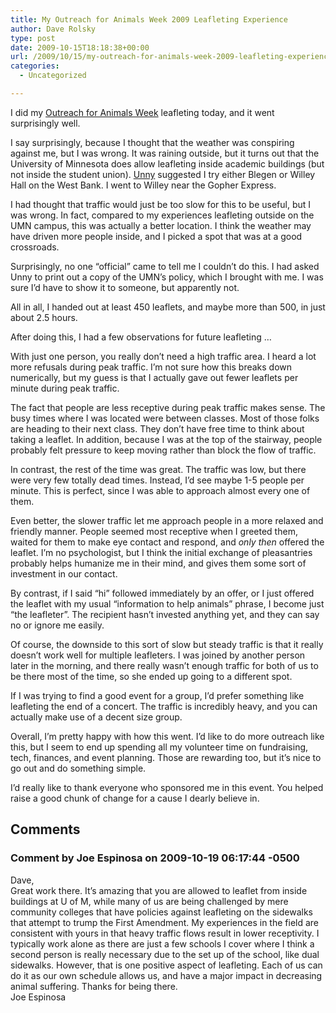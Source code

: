 ```yaml
---
title: My Outreach for Animals Week 2009 Leafleting Experience
author: Dave Rolsky
type: post
date: 2009-10-15T18:18:38+00:00
url: /2009/10/15/my-outreach-for-animals-week-2009-leafleting-experience/
categories:
  - Uncategorized

---
```

I did my [Outreach for Animals Week][1] leafleting today, and it went surprisingly well.

I say surprisingly, because I thought that the weather was conspiring against me, but I was wrong. It was raining outside, but it turns out that the University of Minnesota does allow leafleting inside academic buildings (but not inside the student union). [Unny][2] suggested I try either Blegen or Willey Hall on the West Bank. I went to Willey near the Gopher Express.

I had thought that traffic would just be too slow for this to be useful, but I was wrong. In fact, compared to my experiences leafleting outside on the UMN campus, this was actually a better location. I think the weather may have driven more people inside, and I picked a spot that was at a good crossroads.

Surprisingly, no one &#8220;official&#8221; came to tell me I couldn&#8217;t do this. I had asked Unny to print out a copy of the UMN&#8217;s policy, which I brought with me. I was sure I&#8217;d have to show it to someone, but apparently not.

All in all, I handed out at least 450 leaflets, and maybe more than 500, in just about 2.5 hours.

After doing this, I had a few observations for future leafleting &#8230;

With just one person, you really don&#8217;t need a high traffic area. I heard a lot more refusals during peak traffic. I&#8217;m not sure how this breaks down numerically, but my guess is that I actually gave out fewer leaflets per minute during peak traffic.

The fact that people are less receptive during peak traffic makes sense. The busy times where I was located were between classes. Most of those folks are heading to their next class. They don&#8217;t have free time to think about taking a leaflet. In addition, because I was at the top of the stairway, people probably felt pressure to keep moving rather than block the flow of traffic.

In contrast, the rest of the time was great. The traffic was low, but there were very few totally dead times. Instead, I&#8217;d see maybe 1-5 people per minute. This is perfect, since I was able to approach almost every one of them.

Even better, the slower traffic let me approach people in a more relaxed and friendly manner. People seemed most receptive when I greeted them, waited for them to make eye contact and respond, and _only then_ offered the leaflet. I&#8217;m no psychologist, but I think the initial exchange of pleasantries probably helps humanize me in their mind, and gives them some sort of investment in our contact.

By contrast, if I said &#8220;hi&#8221; followed immediately by an offer, or I just offered the leaflet with my usual &#8220;information to help animals&#8221; phrase, I become just &#8220;the leafleter&#8221;. The recipient hasn&#8217;t invested anything yet, and they can say no or ignore me easily.

Of course, the downside to this sort of slow but steady traffic is that it really doesn&#8217;t work well for multiple leafleters. I was joined by another person later in the morning, and there really wasn&#8217;t enough traffic for both of us to be there most of the time, so she ended up going to a different spot.

If I was trying to find a good event for a group, I&#8217;d prefer something like leafleting the end of a concert. The traffic is incredibly heavy, and you can actually make use of a decent size group.

Overall, I&#8217;m pretty happy with how this went. I&#8217;d like to do more outreach like this, but I seem to end up spending all my volunteer time on fundraising, tech, finances, and event planning. Those are rewarding too, but it&#8217;s nice to go out and do something simple.

I&#8217;d really like to thank everyone who sponsored me in this event. You helped raise a good chunk of change for a cause I dearly believe in.

 [1]: http://www.firstgiving.com/caa
 [2]: http://www.exploreveg.org/do/board.html

## Comments

### Comment by Joe Espinosa on 2009-10-19 06:17:44 -0500
Dave,  
Great work there. It&#8217;s amazing that you are allowed to leaflet from inside buildings at U of M, while many of us are being challenged by mere community colleges that have policies against leafleting on the sidewalks that attempt to trump the First Amendment. My experiences in the field are consistent with yours in that heavy traffic flows result in lower receptivity. I typically work alone as there are just a few schools I cover where I think a second person is really necessary due to the set up of the school, like dual sidewalks. However, that is one positive aspect of leafleting. Each of us can do it as our own schedule allows us, and have a major impact in decreasing animal suffering. Thanks for being there.  
Joe Espinosa